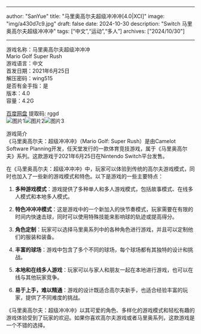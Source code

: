 
---
author: "SanYue"
title: "马里奥高尔夫超级冲冲冲[4.0|XCI]"
image: "img/a430d7c9.jpg"
draft: false
date: 2024-10-30
description: "Switch 马里奥高尔夫超级冲冲冲"
tags: [“中文”,“运动”,“多人”]
archives: ["2024/10/30"]

---

游戏名称：马里奥高尔夫超级冲冲冲   
Mario Golf  Super Rush    
游戏语言：中文  
首发日期：2021年6月25日  
解压密码：wing515  
是否有金手指：是  
版本：4.0   
容量：4.2G

[百度网盘](https://pan.baidu.com/s/1s9DAmfDVz7dTJpytu2dYAA) 提取码: rggd  
![图片1](img/3f8229ee.jpg)![图片2](img/36989ed7.jpg)![图片3](img/4fc5826d.jpg)  

游戏简介  
《马里奥高尔夫：超级冲冲冲》（Mario Golf: Super Rush）是由Camelot Software Planning开发，任天堂发行的一款体育竞技游戏，属于《马里奥高尔夫》系列。这款游戏于2021年6月25日在Nintendo Switch平台发售。

在《马里奥高尔夫：超级冲冲冲》中，玩家可以体验到传统的高尔夫游戏模式，同时也加入了一些新的游戏模式和特色。以下是游戏的一些主要特点：

1. **多种游戏模式**：游戏提供了多种单人和多人游戏模式，包括故事模式、在线多人模式和本地多人模式。

2. **特色冲冲冲模式**：这是游戏中的一个新加入的快节奏模式，玩家需要在有限的时间内快速击球，同时可以使用特殊技能来影响球的轨迹或提高得分。

3. **角色定制**：玩家可以选择马里奥系列中的各种角色进行游戏，并且可以定制他们的服装和装备。

4. **丰富的球场**：游戏中包含了多个不同的球场，每个球场都有其独特的设计和挑战。

5. **本地和在线多人游戏**：玩家可以与家人和朋友一起在本地进行游戏，也可以在线与其他玩家竞争。

6. **易于上手，难以精通**：游戏的设计既适合高尔夫新手，也适合经验丰富的玩家，提供了不同难度的挑战。

《马里奥高尔夫：超级冲冲冲》以其可爱的角色、多样化的游戏模式和轻松有趣的游戏体验受到了玩家的欢迎。如果你喜欢高尔夫游戏或者马里奥系列，这款游戏是一个不错的选择。
